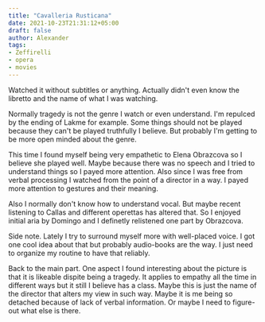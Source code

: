 ```yaml
---
title: "Cavalleria Rusticana"
date: 2021-10-23T21:31:12+05:00
draft: false
author: Alexander
tags:
- Zeffirelli
- opera
- movies
---
```


Watched it without subtitles or anything.
Actually didn't even know the libretto and the name of what I was watching.

Normally tragedy is not the genre I watch or even understand.
I'm repulced by the ending of Lakme for example.
Some things should not be played because they can't be played truthfully I believe.
But probably I'm getting to be more open minded about the genre.

This time I found myself being very empathetic to Elena Obrazcova so I believe she played well.
Maybe because there was no speech and I tried to understand things so I payed more attention.
Also since I was free from verbal processing I watched from the point of a director in a way.
I payed more attention to gestures and their meaning.

Also I normally don't know how to understand vocal.
But maybe recent listening to Callas and different operettas has altered that.
So I enjoyed initial aria by Domingo and I definetly relistened one part by Obrazcova.

Side note. Lately I try to surround myself more with well-placed voice.
I got one cool idea about that but probably audio-books are the way.
I just need to organize my routine to have that reliably.

Back to the main part. One aspect I found interesting about the picture is that it is likeable dispite being a tragedy.
It applies to empathy all the time in different ways but it still I believe has a class.
Maybe this is just the name of the director that alters my view in such way.
Maybe it is me being so detached because of lack of verbal information.
Or maybe I need to figure-out what else is there.
